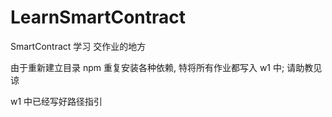 # LearnSmartContract
SmartContract 学习 交作业的地方

由于重新建立目录 npm 重复安装各种依赖, 特将所有作业都写入 w1 中; 请助教见谅

w1 中已经写好路径指引